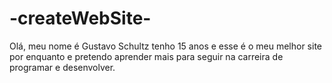 # -createWebSite-

Olá, meu nome é Gustavo Schultz tenho 15 anos e esse é o meu melhor site por enquanto e pretendo aprender mais para seguir na carreira de programar e desenvolver.
